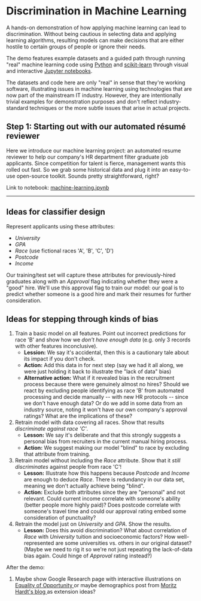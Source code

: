 # Discrimination in Machine Learning

A hands-on demonstration of how applying machine learning can lead to discrimination.
Without being cautious in selecting data and applying learning algorithms, resulting models can
make decisions that are either hostile to certain groups of people or ignore their needs.

The demo features example datasets and a guided path through running "real" machine learning code
using [Python](https://www.python.org/) and [scikit-learn](http://scikit-learn.org/) through
visual and interactive [Jupyter notebooks](http://jupyter.org/).

The datasets and code here are only "real" in sense that they're working software, illustrating
issues in machine learning using technologies that are now part of the mainstream IT industry.
However, they are intentionally trivial examples for demonstration purposes and don't reflect
industry-standard techniques or the more subtle issues that arise in actual projects.

## Step 1: Starting out with our automated résumé reviewer

Here we introduce our machine learning project: an automated resume reviewer to help our
company's HR department filter graduate job applicants. Since competition for talent is fierce,
management wants this rolled out fast. So we grab some historical data and plug it into an
easy-to-use open-source toolkit. Sounds pretty straightforward, right?

Link to notebook: [machine-learning.ipynb](machine-learning.ipynb)

---

## Ideas for classifier design

Represent applicants using these attributes:

* *University*
* *GPA*
* *Race* (use fictional races 'A', 'B', 'C', 'D')
* *Postcode*
* *Income*

Our training/test set will capture these attributes for previously-hired graduates along with
an *Approval* flag indicating whether they were a "good" hire. We'll use this approval flag to
train our model: our goal is to predict whether someone is a good hire and mark their resumes
for further consideration.

## Ideas for stepping through kinds of bias

1. Train a basic model on all features. Point out incorrect predictions for race 'B' and show
   how we *don't have enough data* (e.g. only 3 records with other features inconclusive).
   * **Lession:** We say it's accidental, then this is a cautionary tale about its impact
     if you don't check.
   * **Action:** Add this data in for next step (say we had it all along, we were just holding it
     back to illustrate the "lack of data" bias)
   * **Alternative action:** What if it revealed bias in the recruitment process because there
     were genuinely almost no hires? Should we react
     by excluding people identifying as race 'B' from automated processing and decide manually
     -- with new HR protocols -- since we don't have enough data?
     Or do we add in some data from an industry source, noting it won't have our own company's approval ratings? What are the implications of these?
1. Retrain model with data covering all races. Show that results *discriminate against race 'C'*.
   * **Lesson:** We say it's deliberate and that this strongly suggests a personal bias from
     recruiters in the current manual hiring process.
   * **Action:** We suggest making our model "blind" to race by excluding that attribute from
     training.
1. Retrain model without including the *Race* attribute. Show that it *still discriminates*
   against people from race 'C'!
   * **Lesson:** Illustrate how this happens because *Postcode* and *Income* are enough to
     deduce *Race*.
     There is redundancy in our data set, meaning we don't actually achieve being "blind".
   * **Action:** Exclude both attributes since they are "personal" and not relevant.
     Could current income correlate with someone's ability (better people more highly paid)?
     Does postcode correlate with someone's travel time and could our
     approval rating embed some consideration of punctuality?
1. Retrain the model just on *University* and *GPA*. Show the results.
   * **Lesson:** Does this avoid discrimination? What about correlation of *Race* with
     *University* tuition and socioeconomic factors? How well-represented are some universities
     vs. others in our original dataset? (Maybe we need to rig it so we're not just repeating
     the lack-of-data bias again. Could hinge of *Approval* rating instead?)

After the demo:

1. Maybe show Google Research page with interactive illustrations on [Equality of Opportunity
   ](https://research.googleblog.com/2016/10/equality-of-opportunity-in-machine.html) or
   maybe demographics post from [Moritz Hardt's blog
   ](http://blog.mrtz.org/2016/09/06/approaching-fairness.html) as extension ideas?
